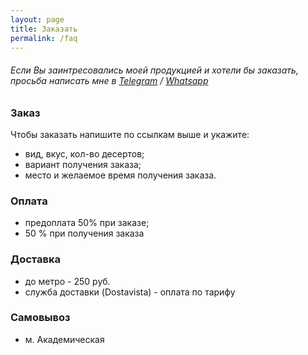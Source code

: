 ```yaml
---
layout: page
title: Заказать
permalink: /faq
---
```







<h6 class="has-text-align-center">Если Вы заинтресовались моей продукцией и хотели бы заказать, просьба написать мне в <a href="https://t.me/flylice">Telegram</a> / <a href="https://wa.me/79955003725">Whatsapp</a></h6>

### Заказ
Чтобы заказать напишите по ссылкам выше и укажите:
- вид, вкус, кол-во десертов;
- вариант получения заказа;
- место  и желаемое время получения заказа.

### Оплата
- предоплата 50% при заказе;
- 50 % при получения заказа

### Доставка
- до метро - 250 руб.
- служба доставки (Dostavista) - оплата по тарифу

### Самовывоз
- м. Академическая